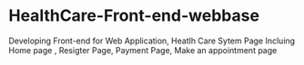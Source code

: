 # HealthCare-Front-end-webbase
Developing Front-end for Web Application, Heatlh Care Sytem Page
Incluing Home page , Resigter Page, Payment Page, Make an appointment page 
